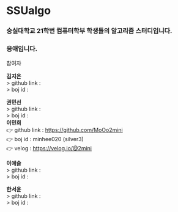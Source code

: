 # SSUalgo

### 숭실대학교 21학번 컴퓨터학부 학생들의 알고리즘 스터디입니다.
### 응애입니다.


참여자

**김지은**  
	  > github link :  
	  > boj id :  
	  
**권민선**  
	  > github link :   
      	> boj id :   
**이민희**   
	    		👉 github link : https://github.com/MoOo2mini    
    	    		👉 boj id : minhee020 (silver3)    
	    		👉 velog : https://velog.io/@2mini     
	      
**이예슬**    
	  > github link :   
    	  > boj id : 
	    
**한서윤**   
	  > github link :  
    	  > boj id :   

